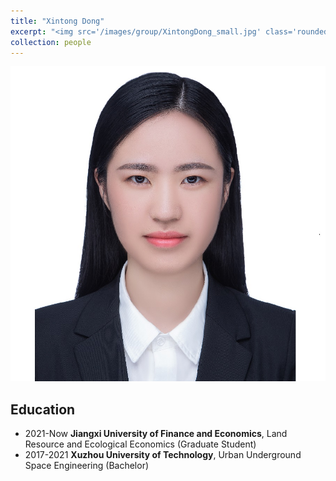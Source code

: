 ```yaml
---
title: "Xintong Dong"
excerpt: "<img src='/images/group/XintongDong_small.jpg' class='rounded-corners'><br/>Graduate Student (2021)"
collection: people
---
```

<img src='/images/group/XintongDong_small.jpg' class='rounded-corners'>

## Education
* 2021-Now **Jiangxi University of Finance and Economics**, Land Resource and Ecological Economics (Graduate Student)
* 2017-2021 **Xuzhou University of Technology**, Urban Underground Space Engineering (Bachelor)
